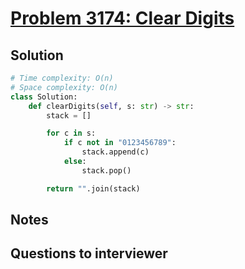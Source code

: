 # [Problem 3174: Clear Digits](https://leetcode.com/problems/clear-digits/)

## Solution

```py
# Time complexity: O(n)
# Space complexity: O(n)
class Solution:
    def clearDigits(self, s: str) -> str:
        stack = []

        for c in s:
            if c not in "0123456789":
                stack.append(c)
            else:
                stack.pop()

        return "".join(stack)
```

## Notes

## Questions to interviewer
